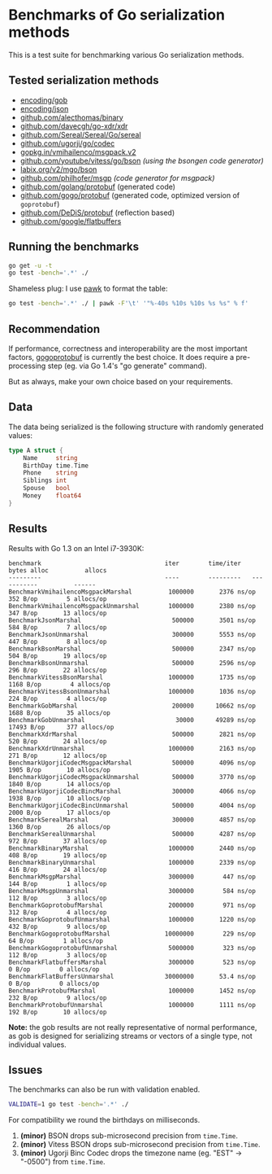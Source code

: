 # Benchmarks of Go serialization methods

This is a test suite for benchmarking various Go serialization methods.

## Tested serialization methods

- [encoding/gob](http://golang.org/pkg/encoding/gob/)
- [encoding/json](http://golang.org/pkg/encoding/json/)
- [github.com/alecthomas/binary](https://github.com/alecthomas/binary)
- [github.com/davecgh/go-xdr/xdr](https://github.com/davecgh/go-xdr)
- [github.com/Sereal/Sereal/Go/sereal](https://github.com/Sereal/Sereal)
- [github.com/ugorji/go/codec](https://github.com/ugorji/go/tree/master/codec)
- [gopkg.in/vmihailenco/msgpack.v2](https://github.com/vmihailenco/msgpack)
- [github.com/youtube/vitess/go/bson](https://github.com/youtube/vitess/tree/master/go/bson) *(using the bsongen code generator)*
- [labix.org/v2/mgo/bson](https://labix.org/v2/mgo/bson)
- [github.com/philhofer/msgp](https://github.com/philhofer/msgp) *(code generator for msgpack)*
- [github.com/golang/protobuf](https://github.com/golang/protobuf) (generated code)
- [github.com/gogo/protobuf](https://gogo.github.io/) (generated code, optimized version of `goprotobuf`)
- [github.com/DeDiS/protobuf](https://github.com/DeDiS/protobuf) (reflection based)
- [github.com/google/flatbuffers](https://github.com/google/flatbuffers)


## Running the benchmarks

```bash
go get -u -t
go test -bench='.*' ./
```

Shameless plug: I use [pawk](https://github.com/alecthomas/pawk) to format the table:

```bash
go test -bench='.*' ./ | pawk -F'\t' '"%-40s %10s %10s %s %s" % f'
```

## Recommendation

If performance, correctness and interoperability are the most
important factors, [gogoprotobuf](https://gogo.github.io/) is
currently the best choice. It does require a pre-processing step (eg.
via Go 1.4's "go generate" command).

But as always, make your own choice based on your requirements.

## Data

The data being serialized is the following structure with randomly generated values:

```go
type A struct {
    Name     string
    BirthDay time.Time
    Phone    string
    Siblings int
    Spouse   bool
    Money    float64
}
```


## Results

Results with Go 1.3 on an Intel i7-3930K:

```
benchmark                                  iter        time/iter   bytes alloc          allocs
---------                                  ----        ---------   -----------          ------
BenchmarkVmihailencoMsgpackMarshal          1000000       2376 ns/op      352 B/op        5 allocs/op
BenchmarkVmihailencoMsgpackUnmarshal        1000000       2380 ns/op      347 B/op       13 allocs/op
BenchmarkJsonMarshal                         500000       3501 ns/op      584 B/op        7 allocs/op
BenchmarkJsonUnmarshal                       300000       5553 ns/op      447 B/op        8 allocs/op
BenchmarkBsonMarshal                         500000       2347 ns/op      504 B/op       19 allocs/op
BenchmarkBsonUnmarshal                       500000       2596 ns/op      296 B/op       22 allocs/op
BenchmarkVitessBsonMarshal                  1000000       1735 ns/op     1168 B/op        4 allocs/op
BenchmarkVitessBsonUnmarshal                1000000       1036 ns/op      224 B/op        4 allocs/op
BenchmarkGobMarshal                          200000      10662 ns/op     1688 B/op       35 allocs/op
BenchmarkGobUnmarshal                         30000      49289 ns/op    17493 B/op      377 allocs/op
BenchmarkXdrMarshal                          500000       2821 ns/op      520 B/op       24 allocs/op
BenchmarkXdrUnmarshal                       1000000       2163 ns/op      271 B/op       12 allocs/op
BenchmarkUgorjiCodecMsgpackMarshal           500000       4096 ns/op     1905 B/op       10 allocs/op
BenchmarkUgorjiCodecMsgpackUnmarshal         500000       3770 ns/op     1840 B/op       14 allocs/op
BenchmarkUgorjiCodecBincMarshal              300000       4066 ns/op     1938 B/op       10 allocs/op
BenchmarkUgorjiCodecBincUnmarshal            500000       4004 ns/op     2000 B/op       17 allocs/op
BenchmarkSerealMarshal                       300000       4857 ns/op     1360 B/op       26 allocs/op
BenchmarkSerealUnmarshal                     500000       4287 ns/op      972 B/op       37 allocs/op
BenchmarkBinaryMarshal                      1000000       2440 ns/op      408 B/op       19 allocs/op
BenchmarkBinaryUnmarshal                    1000000       2339 ns/op      416 B/op       24 allocs/op
BenchmarkMsgpMarshal                        3000000        447 ns/op      144 B/op        1 allocs/op
BenchmarkMsgpUnmarshal                      3000000        584 ns/op      112 B/op        3 allocs/op
BenchmarkGoprotobufMarshal                  2000000        971 ns/op      312 B/op        4 allocs/op
BenchmarkGoprotobufUnmarshal                1000000       1220 ns/op      432 B/op        9 allocs/op
BenchmarkGogoprotobufMarshal               10000000        229 ns/op       64 B/op        1 allocs/op
BenchmarkGogoprotobufUnmarshal              5000000        323 ns/op      112 B/op        3 allocs/op
BenchmarkFlatbuffersMarshal                 3000000        523 ns/op        0 B/op        0 allocs/op
BenchmarkFlatBuffersUnmarshal              30000000       53.4 ns/op        0 B/op        0 allocs/op
BenchmarkProtobufMarshal                    1000000       1452 ns/op      232 B/op        9 allocs/op
BenchmarkProtobufUnmarshal                  1000000       1111 ns/op      192 B/op       10 allocs/op
```

**Note:** the gob results are not really representative of normal performance, as gob is designed for serializing streams or vectors of a single type, not individual values.


## Issues

The benchmarks can also be run with validation enabled.

```bash
VALIDATE=1 go test -bench='.*' ./
```

For compatibility we round the birthdays on milliseconds.

1. **(minor)** BSON drops sub-microsecond precision from `time.Time`.
2. **(minor)** Vitess BSON drops sub-microsecond precision from `time.Time`.
3. **(minor)** Ugorji Binc Codec drops the timezone name (eg. "EST" -> "-0500") from `time.Time`.
